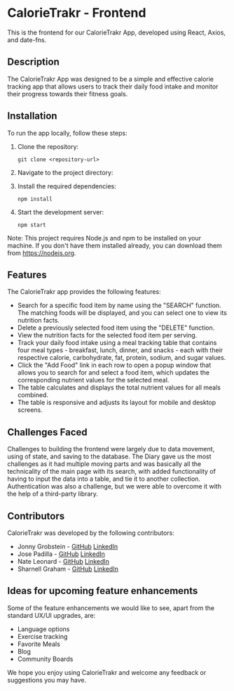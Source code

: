 # CalorieTrakr - Frontend

This is the frontend for our CalorieTrakr App, developed using React, Axios, and date-fns.

## Description

The CalorieTrakr App was designed to be a simple and effective calorie tracking app that allows users to track their daily food intake and monitor their progress towards their fitness goals.

## Installation

To run the app locally, follow these steps:

1. Clone the repository:
    ```
    git clone <repository-url>
    ```
2. Navigate to the project directory:
  
3. Install the required dependencies:
    ```
    npm install
    ```
4. Start the development server:
    ```
    npm start
    ```

Note: This project requires Node.js and npm to be installed on your machine. If you don't have them installed already, you can download them from https://nodejs.org.

## Features

The CalorieTrakr app provides the following features:

- Search for a specific food item by name using the "SEARCH" function. The matching foods will be displayed, and you can select one to view its nutrition facts.
- Delete a previously selected food item using the "DELETE" function.
- View the nutrition facts for the selected food item per serving.
- Track your daily food intake using a meal tracking table that contains four meal types - breakfast, lunch, dinner, and snacks - each with their respective calorie, carbohydrate, fat, protein, sodium, and sugar values.
- Click the "Add Food" link in each row to open a popup window that allows you to search for and select a food item, which updates the corresponding nutrient values for the selected meal.
- The table calculates and displays the total nutrient values for all meals combined.
- The table is responsive and adjusts its layout for mobile and desktop screens.

## Challenges Faced

Challenges to building the frontend were largely due to data movement, using of state, and saving to the database. The Diary gave us the most challenges as it had multiple moving parts and was basically all the technicality of the main page with its search, with added functionality of having to input the data into a table, and tie it to another collection. Authentication was also a challenge, but we were able to overcome it with the help of a third-party library.

## Contributors

CalorieTrakr was developed by the following contributors:

- Jonny Grobstein - [GitHub](https://github.com/jonnygrobstein) [LinkedIn](https://www.linkedin.com/in/jonny-grobstein/)
- Jose Padilla - [GitHub](https://github.com/jpadilla1) [LinkedIn](https://www.linkedin.com/in/jpadilla1/)
- Nate Leonard - [GitHub](https://github.com/natejleonard) [LinkedIn](https://www.linkedin.com/in/natejleonard/)
- Sharnell Graham - [GitHub](https://github.com/sgraham785) [LinkedIn](https://www.linkedin.com/in/sharnellgraham/)

## Ideas for upcoming feature enhancements

Some of the feature enhancements we would like to see, apart from the standard UX/UI upgrades, are:

- Language options
- Exercise tracking
- Favorite Meals
- Blog
- Community Boards

We hope you enjoy using CalorieTrakr and welcome any feedback or suggestions you may have.
